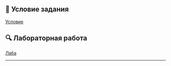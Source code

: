 ## 📄 Условие задания  
[Условие](./docs/lab1-task.pdf)  

## 🔍 Лабораторная работа  
[Лаба](./notebooks/lab-1.ipynb)  

---
